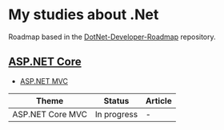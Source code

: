 # My studies about .Net

Roadmap based in the [DotNet-Developer-Roadmap](https://github.com/milanm/DotNet-Developer-Roadmap) repository.

## [ASP.NET Core](https://github.com/milanm/DotNet-Developer-Roadmap?tab=readme-ov-file#3-aspnet-core)

- [ASP.NET MVC](https://learn.microsoft.com/pt-br/aspnet/core/tutorials/first-mvc-app/start-mvc?view=aspnetcore-9.0&WT.mc_id=dotnet-35129-website&tabs=visual-studio)

| Theme          | Status           | Article        |
|----------------|----------------|----------------|
| ASP.NET Core MVC | In progress         | -              |

